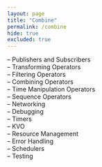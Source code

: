 ```yaml
---
layout: page
title: "Combine"
permalink: /combine
hide: true
excluded: true
---
```


– Publishers and Subscribers<br>
– Transforming Operators<br>
– Filtering Operators<br>
– Combining Operators<br>
– Time Manipulation Operators<br>
– Sequence Operators<br>
– Networking<br>
– Debugging<br>
– Timers<br>
– KVO<br>
– Resource Management<br>
– Error Handling<br>
– Schedulers<br>
– Testing<br>


